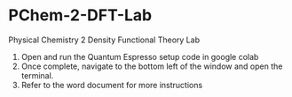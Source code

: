 # PChem-2-DFT-Lab
Physical Chemistry 2 Density Functional Theory Lab


1. Open and run the Quantum Espresso setup code in google colab
2. Once complete, navigate to the bottom left of the window and open the terminal.
3. Refer to the word document for more instructions
